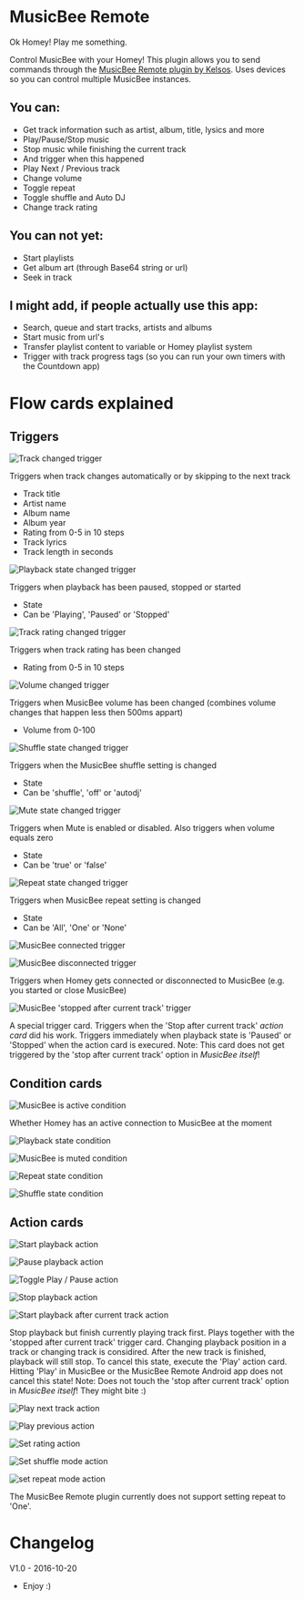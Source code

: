 # MusicBee Remote
Ok Homey! Play me something.

Control MusicBee with your Homey! This plugin allows you to send commands through the [MusicBee Remote plugin by Kelsos](http://kelsos.net/musicbeeremote/). Uses devices so you can control multiple MusicBee instances.

## You can:
* Get track information such as artist, album, title, lysics and more
* Play/Pause/Stop music
* Stop music while finishing the current track
 * And trigger when this happened
* Play Next / Previous track
* Change volume
* Toggle repeat
* Toggle shuffle and Auto DJ
* Change track rating

## You can not yet:
* Start playlists
* Get album art (through Base64 string or url)
* Seek in track

## I might add, if people actually use this app:
* Search, queue and start tracks, artists and albums
* Start music from url's
* Transfer playlist content to variable or Homey playlist system
* Trigger with track progress tags (so you can run your own timers with the Countdown app)


# Flow cards explained
## Triggers
![Track changed trigger](readme/trigger-track_changed.png)

Triggers when track changes automatically or by skipping to the next track
* Track title
* Artist name
* Album name
* Album year
* Rating from 0-5 in 10 steps
* Track lyrics
* Track length in seconds


![Playback state changed trigger](readme/trigger-state_changed.png)

Triggers when playback has been paused, stopped or started
* State
 * Can be 'Playing', 'Paused' or 'Stopped'
 
 
![Track rating changed trigger](readme/trigger-rating_changed.png)

Triggers when track rating has been changed
* Rating from 0-5 in 10 steps


![Volume changed trigger](readme/trigger-volume_changed.png)

Triggers when MusicBee volume has been changed (combines volume changes that happen less then 500ms appart)
* Volume from 0-100


![Shuffle state changed trigger](readme/trigger-shuffle_changed.png)

Triggers when the MusicBee shuffle setting is changed
* State
 * Can be 'shuffle', 'off' or 'autodj'

 
![Mute state changed trigger](readme/trigger-mute_changed.png)

Triggers when Mute is enabled or disabled. Also triggers when volume equals zero
* State
 * Can be 'true' or 'false'
 
 
![Repeat state changed trigger](readme/trigger-repeat_changed.png)

Triggers when MusicBee repeat setting is changed
* State
 * Can be 'All', 'One' or 'None'

 
![MusicBee connected trigger](readme/trigger-connected.png)

![MusicBee disconnected trigger](readme/trigger-disconnected.png)

Triggers when Homey gets connected or disconnected to MusicBee (e.g. you started or close MusicBee)


![MusicBee 'stopped after current track' trigger](readme/trigger-stopped_after_current.png)

A special trigger card.
Triggers when the 'Stop after current track' *action card* did his work. Triggers immediately when playback state is 'Paused' or 'Stopped' when the action card is execured.
Note: This card does not get triggered by the 'stop after current track' option in *MusicBee itself*!


## Condition cards

![MusicBee is active condition](readme/condition-active.png)

Whether Homey has an active connection to MusicBee at the moment

![Playback state condition](readme/condition-playing.png)

![MusicBee is muted condition](readme/condition-muted.png)

![Repeat state condition](readme/condition-repeat.png)

![Shuffle state condition](readme/condition-shuffle.png)

## Action cards

![Start playback action](readme/action-play.png)

![Pause playback action](readme/action-pause.png)

![Toggle Play / Pause action](readme/action-play_pause.png)

![Stop playback action](readme/action-stop.png)

![Start playback after current track action](readme/action-stop_finish.png)

Stop playback but finish currently playing track first. Plays together with the 'stopped after current track' trigger card.
Changing playback position in a track or changing track is considired. After the new track is finished, playback will still stop.
To cancel this state, execute the 'Play' action card. Hitting 'Play' in MusicBee or the MusicBee Remote Android app does not cancel this state!
Note: Does not touch the 'stop after current track' option in *MusicBee itself*! They might bite :)

![Play next track action](readme/action-next.png)

![Play previous action](readme/action-previous.png)

![Set rating action](readme/action-set_rating.png)

![Set shuffle mode action](readme/action-set_shuffle.png)

![set repeat mode action](readme/action-set_repeat.png)

The MusicBee Remote plugin currently does not support setting repeat to 'One'.

# Changelog

V1.0 - 2016-10-20
* Enjoy :)


















